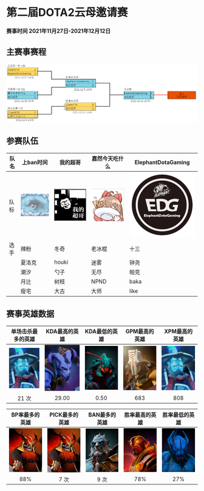 # 第二届DOTA2云母邀请赛
<h4>赛事时间 2021年11月27日-2021年12月12日</h4>

## 主赛事赛程

![](../img/inpost/202107/Untitled/%E5%89%AA%E8%B4%B4%E6%9D%BF%E5%9B%BE%E7%89%87.png)

## 参赛队伍

| 队名 | 上ban时间         | 我的超哥                      | 嘉然今天吃什么           | ElephantDotaGaming            |
|--|---|---|--|---|
| 队标 | ![image-20211227105015536](../img/inpost/202107/Untitled/image-20211227105015536.png) | ![image-20211227105034801](../img/inpost/202107/Untitled/image-20211227105034801.png) | ![image-20211227105046631](../img/inpost/202107/Untitled/image-20211227105046631.png) | ![image-20211227105054478](../img/inpost/202107/Untitled/image-20211227105054478.png) |
| 选手 | 辣粉     | 冬奇   | 老冰棍                   | 十三                  |
|      | 夏洛克                                                       | houki                                                        | 迷雾                                                         | 钟尧                                                         |
|      | 潮汐                                                         | 勺子                                                         | 无尽                                                         | 帕克                                                         |
|      | 月辻                                                         | 树枝                                                         | NPND                                                         | baka                                                         |
|      | 瘦宅                                                         | 大古                                                         | 大师                                                         | like                                                         |

## 赛事英雄数据

|                      单场击杀最多的英雄                      |                        KDA最高的英雄                         |                        KDA最低的英雄                         |                        GPM最高的英雄                         |                        XPM最高的英雄                         |
| :----------------------------------------------------------: | :----------------------------------------------------------: | :----------------------------------------------------------: | :----------------------------------------------------------: | :----------------------------------------------------------: |
| ![image-20211227112939596](../img/inpost/202107/Untitled/image-20211227112939596.png) | ![npc_dota_hero_riki_png](../img/inpost/202107/Untitled/npc_dota_hero_riki_png.png) | ![npc_dota_hero_weaver_png](../img/inpost/202107/Untitled/npc_dota_hero_weaver_png.png) | ![npc_dota_hero_juggernaut_png](../img/inpost/202107/Untitled/npc_dota_hero_juggernaut_png.png) | ![npc_dota_hero_storm_spirit_png](../img/inpost/202107/Untitled/npc_dota_hero_storm_spirit_png.png) |
|                            21 次                             |                            29.00                             |                             0.50                             |                             683                              |                             808                              |

|                        BP率最多的英雄                        |                        PICK最多的英雄                        |                        BAN最多的英雄                         |                        胜率最高的英雄                        |                        胜率最低的英雄                        |
| :----------------------------------------------------------: | :----------------------------------------------------------: | :----------------------------------------------------------: | :----------------------------------------------------------: | :----------------------------------------------------------: |
| ![image-20211227111142495](../img/inpost/202107/Untitled/image-20211227111142495.png) | ![image-20211227111142495](../img/inpost/202107/Untitled/image-20211227111142495.png) | ![image-20211227112229568](../img/inpost/202107/Untitled/image-20211227112229568.png) | ![npc_dota_hero_ember_spirit_png](../img/inpost/202107/Untitled/npc_dota_hero_ember_spirit_png.png) | ![npc_dota_hero_night_stalker_png](../img/inpost/202107/Untitled/npc_dota_hero_night_stalker_png.png) |
|                             88%                              |                             7 次                             |                             9 次                             |                             78%                              |                             27%                              |

